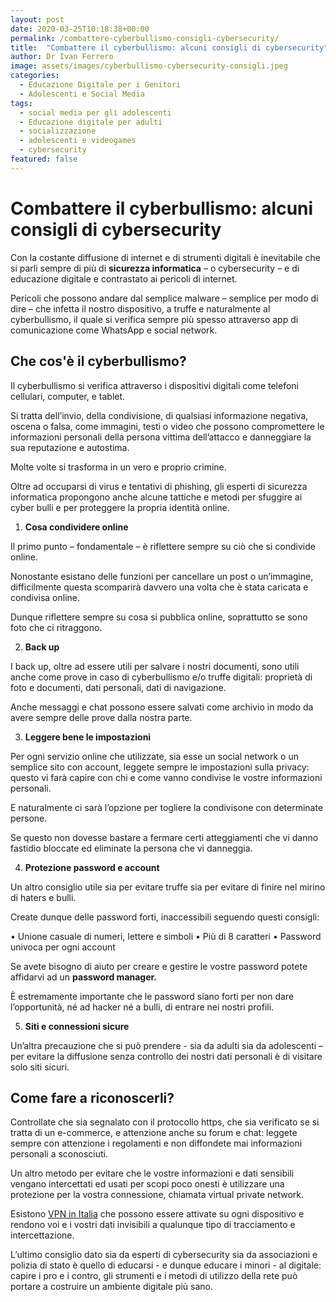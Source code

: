```yaml
---
layout: post
date: 2020-03-25T10:18:38+00:00
permalink: /combattere-cyberbullismo-consigli-cybersecurity/
title:  "Combattere il cyberbullismo: alcuni consigli di cybersecurity"
author: Dr Ivan Ferrero
image: assets/images/cyberbullismo-cybersecurity-consigli.jpeg
categories:
  - Educazione Digitale per i Genitori
  - Adolescenti e Social Media
tags:
  - social media per gli adolescenti
  - Educazione digitale per adulti
  - socializzazione
  - adolescenti e videogames
  - cybersecurity
featured: false
---
```


# Combattere il cyberbullismo: alcuni consigli di cybersecurity

Con la costante diffusione di internet e di strumenti digitali è inevitabile che si parli sempre di più di **sicurezza informatica** – o cybersecurity – e di educazione digitale e contrastato ai pericoli di internet.

Pericoli che possono andare dal semplice malware – semplice per modo di dire – che infetta il nostro dispositivo, a truffe e naturalmente al cyberbullismo, il quale si verifica sempre più spesso attraverso app di comunicazione come WhatsApp e social network. 

## Che cos'è il cyberbullismo?

Il cyberbullismo si verifica attraverso i dispositivi digitali come telefoni cellulari, computer, e tablet. 

Si tratta dell’invio, della condivisione, di qualsiasi informazione negativa, oscena o falsa, come immagini, testi o video che possono compromettere le informazioni personali della persona vittima dell’attacco e danneggiare la sua reputazione e autostima.

Molte volte si trasforma in un vero e proprio crimine. 

Oltre ad occuparsi di virus e tentativi di phishing, gli esperti di sicurezza informatica propongono anche alcune tattiche e metodi per sfuggire ai cyber bulli e per proteggere la propria identità online.

1.	**Cosa condividere online**

Il primo punto – fondamentale – è riflettere sempre su ciò che si condivide online.

Nonostante esistano delle funzioni per cancellare un post o un’immagine, difficilmente questa scomparirà davvero una volta che è stata caricata e condivisa online.

Dunque riflettere sempre su cosa si pubblica online, soprattutto se sono foto che ci ritraggono.

2.	**Back up** 

I back up, oltre ad essere utili per salvare i nostri documenti, sono utili anche come prove in caso di cyberbullismo e/o truffe digitali: proprietà di foto e documenti, dati personali, dati di navigazione.

Anche messaggi e chat possono essere salvati come archivio in modo da avere sempre delle prove dalla nostra parte. 

3.	**Leggere bene le impostazioni**

Per ogni servizio online che utilizzate, sia esse un social network o un semplice sito con account, leggete sempre le impostazioni sulla privacy: questo vi farà capire con chi e come vanno condivise le vostre informazioni personali.

E naturalmente ci sarà l’opzione per togliere la condivisone con determinate persone.

Se questo non dovesse bastare a fermare certi atteggiamenti che vi danno fastidio bloccate ed eliminate la persona che vi danneggia.

4.	**Protezione password e account**

Un altro consiglio utile sia per evitare truffe sia per evitare di finire nel mirino di haters e bulli.

Create dunque delle password forti, inaccessibili seguendo questi consigli:

•	Unione casuale di numeri, lettere e simboli
•	Più di 8 caratteri
•	Password univoca per ogni account

Se avete bisogno di aiuto per creare e gestire le vostre password potete affidarvi ad un **password manager.**

È estremamente importante che le password siano forti per non dare l’opportunità, né ad hacker né a bulli, di entrare nei nostri profili. 

5.	**Siti e connessioni sicure**

Un’altra precauzione che si può prendere - sia da adulti sia da adolescenti – per evitare la diffusione senza controllo dei nostri dati personali è di visitare solo siti sicuri.

## Come fare a riconoscerli?

Controllate che sia segnalato con il protocollo https, che sia verificato se si tratta di un e-commerce, e attenzione anche su forum e chat: leggete sempre con attenzione i regolamenti e non diffondete mai informazioni personali a sconosciuti.

Un altro metodo per evitare che le vostre informazioni e dati sensibili vengano intercettati ed usati per scopi poco onesti è utilizzare una protezione per la vostra connessione, chiamata virtual private network. 

Esistono [VPN in Italia](https://www.expressvpn.com/it/vpn-server/italy-vpn) che possono essere attivate su ogni dispositivo e rendono voi e i vostri dati invisibili a qualunque tipo di tracciamento e intercettazione.  

L’ultimo consiglio dato sia da esperti di cybersecurity sia da associazioni e polizia di stato è quello di educarsi - e dunque educare i minori - al digitale: capire i pro e i contro, gli strumenti e i metodi di utilizzo della rete può portare a costruire un ambiente digitale più sano. 

